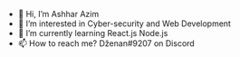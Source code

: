 - 👋 Hi, I’m Ashhar Azim
- 👀 I’m interested in Cyber-security and Web Development 
- 🌱 I’m currently learning React.js Node.js
- 📫 How to reach me? Dženan#9207 on Discord

<!---
ItsDzenan/ItsDzenan is a ✨ special ✨ repository because its `README.md` (this file) appears on your GitHub profile.
You can click the Preview link to take a look at your changes.
--->
